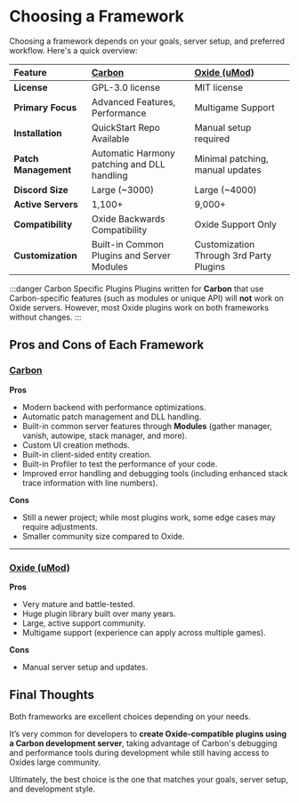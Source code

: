 # Choosing a Framework

Choosing a framework depends on your goals, server setup, and preferred workflow. Here's a quick overview:

| Feature                  | [**Carbon**](https://docs.carbonmod.gg/docs)                         | [**Oxide (uMod)**](https://docs.oxidemod.com)                          |
|:--------------------------|:-------------------------------|:-------------------------------|
| **License**               | GPL-3.0 license              | MIT license       |
| **Primary Focus**         | Advanced Features, Performance   | Multigame Support   |
| **Installation**          | QuickStart Repo Available      | Manual setup required          |
| **Patch Management**      | Automatic Harmony patching and DLL handling | Minimal patching, manual updates |
| **Discord Size**        | Large (~3000)       | Large (~4000)  |
| **Active Servers**        | 1,100+       | 9,000+  |
| **Compatibility**         | Oxide Backwards Compatibility         | Oxide Support Only |
| **Customization**         | Built-in Common Plugins and Server Modules | Customization Through 3rd Party Plugins |

:::danger Carbon Specific Plugins
Plugins written for **Carbon** that use Carbon-specific features (such as modules or unique API) will **not** work on Oxide servers. However, most Oxide plugins work on both frameworks without changes.
:::

## Pros and Cons of Each Framework

### [Carbon](https://docs.carbonmod.gg/docs)

**Pros**
- Modern backend with performance optimizations.
- Automatic patch management and DLL handling.
- Built-in common server features through **Modules** (gather manager, vanish, autowipe, stack manager, and more).
- Custom UI creation methods.
- Built-in client-sided entity creation.
- Built-in Profiler to test the performance of your code.
- Improved error handling and debugging tools (including enhanced stack trace information with line numbers).

**Cons**
- Still a newer project; while most plugins work, some edge cases may require adjustments.
- Smaller community size compared to Oxide.

---

### [Oxide (uMod)](https://docs.oxidemod.com)

**Pros**
- Very mature and battle-tested.
- Huge plugin library built over many years.
- Large, active support community.
- Multigame support (experience can apply across multiple games).

**Cons**
- Manual server setup and updates.


## Final Thoughts

Both frameworks are excellent choices depending on your needs.

It’s very common for developers to **create Oxide-compatible plugins using a Carbon development server**, taking advantage of Carbon's debugging and performance tools during development while still having access to Oxides large community.

Ultimately, the best choice is the one that matches your goals, server setup, and development style.

